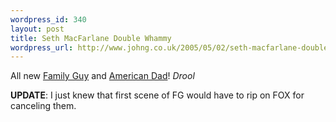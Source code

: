 ```yaml
--- 
wordpress_id: 340
layout: post
title: Seth MacFarlane Double Whammy
wordpress_url: http://www.johng.co.uk/2005/05/02/seth-macfarlane-double-whamy/
---
```

All new <a href="http://www.btefnet.net/gettorrent/family.guy.401.pdtv-lol.%5BBT.torrent" target="_self">Family Guy</a> and <a href="http://www.btefnet.net/gettorrent/american.dad.102.pdtv-lol.%5BBT%5D.torrent" target="_self">American Dad</a>! *Drool*

**UPDATE**: I just knew that first scene of FG would have to rip on FOX for canceling them.